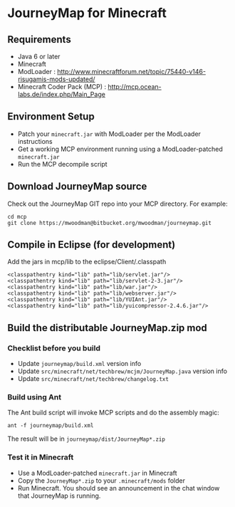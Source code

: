 # JourneyMap for Minecraft

## Requirements

* Java 6 or later
* Minecraft
* ModLoader : http://www.minecraftforum.net/topic/75440-v146-risugamis-mods-updated/
* Minecraft Coder Pack (MCP) : http://mcp.ocean-labs.de/index.php/Main_Page

## Environment Setup

* Patch your `minecraft.jar` with ModLoader per the ModLoader instructions
* Get a working MCP environment running using a ModLoader-patched `minecraft.jar`
* Run the MCP decompile script

## Download JourneyMap source

Check out the JourneyMap GIT repo into your MCP directory.  For example:

    cd mcp
    git clone https://mwoodman@bitbucket.org/mwoodman/journeymap.git

## Compile in Eclipse (for development)

Add the jars in mcp/lib to the eclipse/Client/.classpath

    <classpathentry kind="lib" path="lib/servlet.jar"/>
    <classpathentry kind="lib" path="lib/servlet-2-3.jar"/>
    <classpathentry kind="lib" path="lib/war.jar"/>
    <classpathentry kind="lib" path="lib/webserver.jar"/>
    <classpathentry kind="lib" path="lib/YUIAnt.jar"/>
    <classpathentry kind="lib" path="lib/yuicompressor-2.4.6.jar"/>

## Build the distributable JourneyMap.zip mod

### Checklist before you build

* Update `journeymap/build.xml` version info
* Update `src/minecraft/net/techbrew/mcjm/JourneyMap.java` version info
* Update `src/minecraft/net/techbrew/changelog.txt`

### Build using Ant

The Ant build script will invoke MCP scripts and do the assembly magic:

    ant -f journeymap/build.xml

The result will be in `journeymap/dist/JourneyMap*.zip`

### Test it in Minecraft

* Use a ModLoader-patched `minecraft.jar` in Minecraft
* Copy the `JourneyMap*.zip` to your `.minecraft/mods` folder
* Run Minecraft.  You should see an announcement in the chat window that JourneyMap is running.
